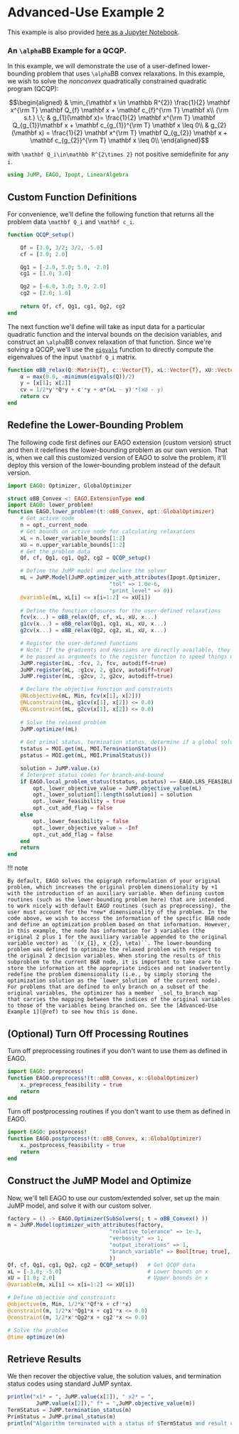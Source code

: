 # Advanced-Use Example 2

This example is also provided [here as a Jupyter Notebook](https://github.com/PSORLab/EAGO-notebooks/blob/master/notebooks/custom_aBB_QCQP.ipynb).

### An ``\alpha``BB Example for a QCQP.

In this example, we will demonstrate the use of a user-defined lower-bounding problem that uses ``\alpha``BB convex relaxations. In this example, we wish to solve the *nonconvex* quadratically constrained quadratic program (QCQP):

```math
\begin{aligned}
& \min_{\mathbf x \in \mathbb R^{2}} \frac{1}{2} \mathbf x^{\rm T} \mathbf Q_{f} \mathbf x + \mathbf c_{f}^{\rm T} \mathbf x\\
{\rm s.t.} \;\; & g_{1}(\mathbf x)= \frac{1}{2} \mathbf x^{\rm T} \mathbf Q_{g_{1}}\mathbf x + \mathbf c_{g_{1}}^{\rm T} \mathbf x \leq 0\\
& g_{2}(\mathbf x) = \frac{1}{2} \mathbf x^{\rm T} \mathbf Q_{g_{2}} \mathbf x + \mathbf c_{g_{2}}^{\rm T} \mathbf x \leq 0\\
\end{aligned}
```

with ``\mathbf Q_i\in\mathbb R^{2\times 2}`` not positive semidefinite for any ``i``.

```julia
using JuMP, EAGO, Ipopt, LinearAlgebra
```

## Custom Function Definitions

For convenience, we'll define the following function that returns all the problem data ``\mathbf Q_i`` and ``\mathbf c_i``.

```julia
function QCQP_setup()

    Qf = [3.0, 3/2; 3/2, -5.0]
    cf = [3.0; 2.0]

    Qg1 = [-2.0, 5.0; 5.0, -2.0]
    cg1 = [1.0; 3.0]

    Qg2 = [-6.0, 3.0; 3.0, 2.0]
    cg2 = [2.0; 1.0]
    
    return Qf, cf, Qg1, cg1, Qg2, cg2
end
```

The next function we'll define will take as input data for a particular quadratic function and the interval bounds on the decision variables, and construct an ``\alpha``BB convex relaxation of that function. Since we're solving a QCQP, we'll use the [`eigvals`](https://docs.julialang.org/en/v1/stdlib/LinearAlgebra/#LinearAlgebra.eigvals) function to directly compute the eigenvalues of the input ``\mathbf Q_i`` matrix.

```julia
function αBB_relax(Q::Matrix{T}, c::Vector{T}, xL::Vector{T}, xU::Vector{T}, x::Real...) where {T<:Float64}
    α = max(0.0, -minimum(eigvals(Q))/2)
    y = [x[1]; x[2]]
    cv = 1/2*y'*Q*y + c'*y + α*(xL - y)'*(xU - y)
    return cv
end
```

## Redefine the Lower-Bounding Problem

The following code first defines our EAGO extension (custom version) struct and then it redefines the lower-bounding problem as our own version. That is, when we call this customized version of EAGO to solve the problem, it'll deploy this version of the lower-bounding problem instead of the default version.  

```julia
import EAGO: Optimizer, GlobalOptimizer

struct αBB_Convex <: EAGO.ExtensionType end
import EAGO: lower_problem!
function EAGO.lower_problem!(t::αBB_Convex, opt::GlobalOptimizer)
    # Get active node
    n = opt._current_node
    # Get bounds on active node for calculating relaxations
    xL = n.lower_variable_bounds[1:2]
    xU = n.upper_variable_bounds[1:2]
    # Get the problem data
    Qf, cf, Qg1, cg1, Qg2, cg2 = QCQP_setup()

    # Define the JuMP model and declare the solver
    mL = JuMP.Model(JuMP.optimizer_with_attributes(Ipopt.Optimizer,
                                "tol" => 1.0e-6,
                                "print_level" => 0))
    @variable(mL, xL[i] <= x[i=1:2] <= xU[i])
    
    # Define the function closures for the user-defined relaxations
    fcv(x...) = αBB_relax(Qf, cf, xL, xU, x...)
    g1cv(x...) = αBB_relax(Qg1, cg1, xL, xU, x...)
    g2cv(x...) = αBB_relax(Qg2, cg2, xL, xU, x...)

    # Register the user-defined functions
    # Note: If the gradients and Hessians are directly available, they could
    # be passed as arguments to the register function to speed things up.
    JuMP.register(mL, :fcv, 2, fcv, autodiff=true)
    JuMP.register(mL, :g1cv, 2, g1cv, autodiff=true)
    JuMP.register(mL, :g2cv, 2, g2cv, autodiff=true)

    # Declare the objective function and constraints
    @NLobjective(mL, Min, fcv(x[1], x[2]))
    @NLconstraint(mL, g1cv(x[1], x[2]) <= 0.0)
    @NLconstraint(mL, g2cv(x[1], x[2]) <= 0.0)
    
    # Solve the relaxed problem
    JuMP.optimize!(mL)
    
    # Get primal status, termination status, determine if a global solution was obtained
    tstatus = MOI.get(mL, MOI.TerminationStatus())
    pstatus = MOI.get(mL, MOI.PrimalStatus())

    solution = JuMP.value.(x)
    # Interpret status codes for branch-and-bound
    if EAGO.local_problem_status(tstatus, pstatus) == EAGO.LRS_FEASIBLE
        opt._lower_objective_value = JuMP.objective_value(mL) 
        opt._lower_solution[1:length(solution)] = solution
        opt._lower_feasibility = true
        opt._cut_add_flag = false
    else
        opt._lower_feasibility = false
        opt._lower_objective_value = -Inf
        opt._cut_add_flag = false
    end
    return
end
```

!!! note 

    By default, EAGO solves the epigraph reformulation of your original problem, which increases the original problem dimensionality by +1 with the introduction of an auxiliary variable. When defining custom routines (such as the lower-bounding problem here) that are intended to work nicely with default EAGO routines (such as preprocessing), the user must account for the *new* dimensionality of the problem. In the code above, we wish to access the information of the specific B&B node and define an optimization problem based on that information. However, in this example, the node has information for 3 variables (the original 2 plus 1 for the auxiliary variable appended to the original variable vector) as ``(x_{1}, x_{2}, \eta)``. The lower-bounding problem was defined to optimize the relaxed problem with respect to the original 2 decision variables. When storing the results of this subproblem to the current B&B node, it is important to take care to store the information at the appropriate indices and not inadvertently redefine the problem dimensionality (i.e., by simply storing the optimization solution as the `lower_solution` of the current node). For problems that are defined to only branch on a subset of the original variables, the optimizer has a member `_sol_to_branch_map` that carries the mapping between the indices of the original variables to those of the variables being branched on. See the [Advanced-Use Example 1](@ref) to see how this is done.

## (Optional) Turn Off Processing Routines

Turn off preprocessing routines if you don't want to use them as defined in EAGO. 

```julia
import EAGO: preprocess!
function EAGO.preprocess!(t::αBB_Convex, x::GlobalOptimizer)
    x._preprocess_feasibility = true
    return
end
```

Turn off postprocessing routines if you don't want to use them as defined in EAGO. 

```julia
import EAGO: postprocess!
function EAGO.postprocess!(t::αBB_Convex, x::GlobalOptimizer)
    x._postprocess_feasibility = true
    return
end
```

## Construct the JuMP Model and Optimize

Now, we'll tell EAGO to use our custom/extended solver, set up the main JuMP model, and solve it with our custom solver. 

```julia
factory = () -> EAGO.Optimizer(SubSolvers(; t = αBB_Convex() ))
m = JuMP.Model(optimizer_with_attributes(factory,
                                "relative_tolerance" => 1e-3,
                                "verbosity" => 1,
                                "output_iterations" => 1, 
                                "branch_variable" => Bool[true; true],
                                ))
Qf, cf, Qg1, cg1, Qg2, cg2 = QCQP_setup()   # Get QCQP data
xL = [-3.0; -5.0]                           # Lower bounds on x
xU = [1.0; 2.0]                             # Upper bounds on x
@variable(m, xL[i] <= x[i=1:2] <= xU[i])

# Define objective and constraints
@objective(m, Min, 1/2*x'*Qf*x + cf'*x)
@constraint(m, 1/2*x'*Qg1*x + cg1'*x <= 0.0)
@constraint(m, 1/2*x'*Qg2*x + cg2'*x <= 0.0)

# Solve the problem
@time optimize!(m)
```

## Retrieve Results

We then recover the objective value, the solution values, and termination status codes using standard JuMP syntax.

```julia
println("x1* = ", JuMP.value(x[1]), " x2* = ",
         JuMP.value(x[2])," f* = ",JuMP.objective_value(m))
TermStatus = JuMP.termination_status(m)
PrimStatus = JuMP.primal_status(m)
println("Algorithm terminated with a status of $TermStatus and result code of $PrimStatus")
```